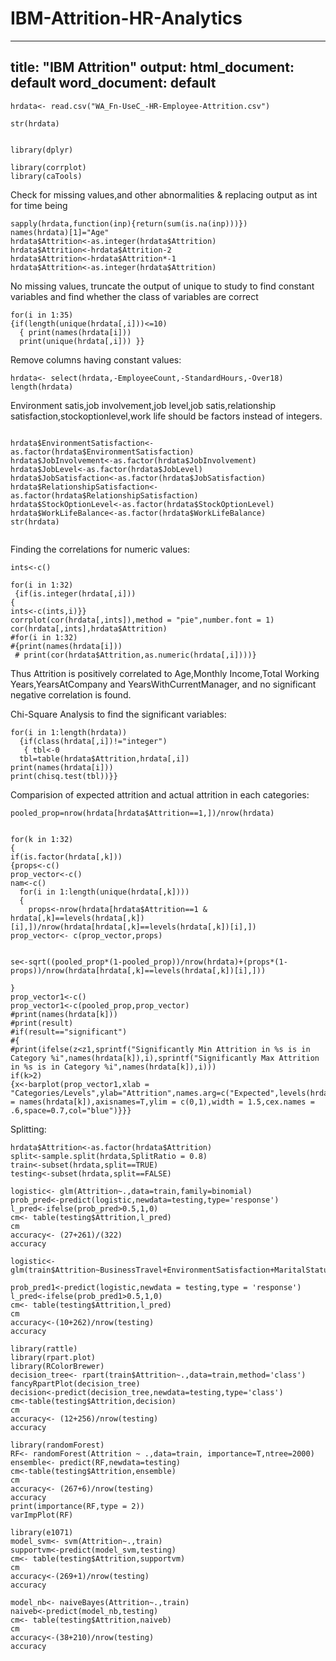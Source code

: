 # IBM-Attrition-HR-Analytics
---
title: "IBM Attrition"
output:
  html_document: default
  word_document: default
---

```{r}
hrdata<- read.csv("WA_Fn-UseC_-HR-Employee-Attrition.csv")

str(hrdata)


```

```{r}
library(dplyr)

library(corrplot)
library(caTools)

```
Check for missing values,and other abnormalities & replacing output as int for time being
```{r}
sapply(hrdata,function(inp){return(sum(is.na(inp)))})
names(hrdata)[1]="Age"
hrdata$Attrition<-as.integer(hrdata$Attrition)
hrdata$Attrition<-hrdata$Attrition-2
hrdata$Attrition<-hrdata$Attrition*-1
hrdata$Attrition<-as.integer(hrdata$Attrition)
```
No missing values,
truncate the output of unique to study to find constant variables and find whether 
the class of variables are correct


```{r}
for(i in 1:35)
{if(length(unique(hrdata[,i]))<=10)
  { print(names(hrdata[i]))
  print(unique(hrdata[,i])) }}
```
Remove columns having constant values:
```{r}
hrdata<- select(hrdata,-EmployeeCount,-StandardHours,-Over18)
length(hrdata)
```
Environment satis,job involvement,job level,job satis,relationship satisfaction,stockoptionlevel,work life
should be factors instead of integers.
 
```{r}

hrdata$EnvironmentSatisfaction<-as.factor(hrdata$EnvironmentSatisfaction)
hrdata$JobInvolvement<-as.factor(hrdata$JobInvolvement)
hrdata$JobLevel<-as.factor(hrdata$JobLevel)
hrdata$JobSatisfaction<-as.factor(hrdata$JobSatisfaction)
hrdata$RelationshipSatisfaction<-as.factor(hrdata$RelationshipSatisfaction)
hrdata$StockOptionLevel<-as.factor(hrdata$StockOptionLevel)
hrdata$WorkLifeBalance<-as.factor(hrdata$WorkLifeBalance)
str(hrdata)


```

Finding the correlations for numeric values:
```{r}
ints<-c()

for(i in 1:32)
 {if(is.integer(hrdata[,i]))
{
ints<-c(ints,i)}}
corrplot(cor(hrdata[,ints]),method = "pie",number.font = 1)
cor(hrdata[,ints],hrdata$Attrition)
#for(i in 1:32)
#{print(names(hrdata[i])) 
 # print(cor(hrdata$Attrition,as.numeric(hrdata[,i])))}

```
Thus Attrition is positively correlated to Age,Monthly Income,Total Working Years,YearsAtCompany and YearsWithCurrentManager, and no significant negative correlation is found.


Chi-Square Analysis to find the significant variables:

```{r}
for(i in 1:length(hrdata))
  {if(class(hrdata[,i])!="integer")
   { tbl<-0
  tbl=table(hrdata$Attrition,hrdata[,i])
print(names(hrdata[i]))
print(chisq.test(tbl))}}
```
Comparision of expected attrition and actual attrition in each categories:

```{r}
pooled_prop=nrow(hrdata[hrdata$Attrition==1,])/nrow(hrdata)


for(k in 1:32)
{
if(is.factor(hrdata[,k]))
{props<-c()
prop_vector<-c()
nam<-c()  
  for(i in 1:length(unique(hrdata[,k])))
  {
    props<-nrow(hrdata[hrdata$Attrition==1 & hrdata[,k]==levels(hrdata[,k])[i],])/nrow(hrdata[hrdata[,k]==levels(hrdata[,k])[i],])
prop_vector<- c(prop_vector,props)  
   

se<-sqrt((pooled_prop*(1-pooled_prop))/nrow(hrdata)+(props*(1-props))/nrow(hrdata[hrdata[,k]==levels(hrdata[,k])[i],]))

}
prop_vector1<-c()
prop_vector1<-c(pooled_prop,prop_vector)
#print(names(hrdata[k]))
#print(result)
#if(result=="significant")
#{ 
#print(ifelse(z<z1,sprintf("Significantly Min Attrition in %s is in Category %i",names(hrdata[k]),i),sprintf("Significantly Max Attrition in %s is in Category %i",names(hrdata[k]),i)))
if(k>2)
{x<-barplot(prop_vector1,xlab = "Categories/Levels",ylab="Attrition",names.arg=c("Expected",levels(hrdata[,k])),main = names(hrdata[k]),axisnames=T,ylim = c(0,1),width = 1.5,cex.names = .6,space=0.7,col="blue")}}}

```


Splitting:
```{r}
hrdata$Attrition<-as.factor(hrdata$Attrition)
split<-sample.split(hrdata,SplitRatio = 0.8)
train<-subset(hrdata,split==TRUE)
testing<-subset(hrdata,split==FALSE)
```

```{r}
logistic<- glm(Attrition~.,data=train,family=binomial)
prob_pred<-predict(logistic,newdata=testing,type='response')
l_pred<-ifelse(prob_pred>0.5,1,0)
cm<- table(testing$Attrition,l_pred)
cm
accuracy<- (27+261)/(322)
accuracy
```


```{r}
logistic<- glm(train$Attrition~BusinessTravel+EnvironmentSatisfaction+MaritalStatus+JobInvolvement+JobRole+OverTime+WorkLifeBalance+Age+MonthlyIncome+TotalWorkingYears+YearsAtCompany+YearsWithCurrManager,data=train,family=binomial)

prob_pred1<-predict(logistic,newdata = testing,type = 'response')
l_pred<-ifelse(prob_pred1>0.5,1,0)
cm<- table(testing$Attrition,l_pred)
cm
accuracy<-(10+262)/nrow(testing)
accuracy
```



```{r}
library(rattle)
library(rpart.plot)
library(RColorBrewer)
decision_tree<- rpart(train$Attrition~.,data=train,method='class')
fancyRpartPlot(decision_tree)
decision<-predict(decision_tree,newdata=testing,type='class')
cm<-table(testing$Attrition,decision)
cm
accuracy<- (12+256)/nrow(testing)
accuracy
```
```{r}
library(randomForest)
RF<- randomForest(Attrition ~ .,data=train, importance=T,ntree=2000)
ensemble<- predict(RF,newdata=testing)
cm<-table(testing$Attrition,ensemble)
cm
accuracy<- (267+6)/nrow(testing)
accuracy
print(importance(RF,type = 2))
varImpPlot(RF)
```

```{r}
library(e1071)
model_svm<- svm(Attrition~.,train)
supportvm<-predict(model_svm,testing)
cm<- table(testing$Attrition,supportvm)
cm
accuracy<-(269+1)/nrow(testing)
accuracy
```

```{r}
model_nb<- naiveBayes(Attrition~.,train)
naiveb<-predict(model_nb,testing)
cm<- table(testing$Attrition,naiveb)
cm
accuracy<-(38+210)/nrow(testing)
accuracy
```
